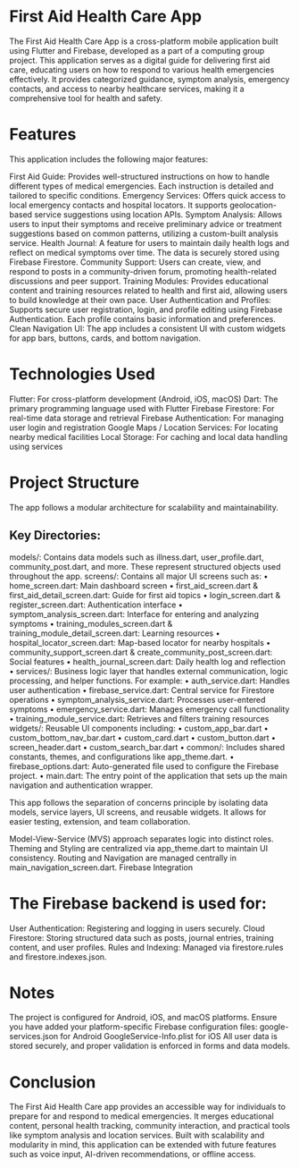 # First Aid Health Care App

The First Aid Health Care App is a cross-platform mobile application built using Flutter and Firebase, developed as a part of a computing group project. This application serves as a digital guide for delivering first aid care, educating users on how to respond to various health emergencies effectively. It provides categorized guidance, symptom analysis, emergency contacts, and access to nearby healthcare services, making it a comprehensive tool for health and safety.

# Features

This application includes the following major features:

First Aid Guide: Provides well-structured instructions on how to handle different types of medical emergencies. Each instruction is detailed and tailored to specific conditions.
Emergency Services: Offers quick access to local emergency contacts and hospital locators. It supports geolocation-based service suggestions using location APIs.
Symptom Analysis: Allows users to input their symptoms and receive preliminary advice or treatment suggestions based on common patterns, utilizing a custom-built analysis service.
Health Journal: A feature for users to maintain daily health logs and reflect on medical symptoms over time. The data is securely stored using Firebase Firestore.
Community Support: Users can create, view, and respond to posts in a community-driven forum, promoting health-related discussions and peer support.
Training Modules: Provides educational content and training resources related to health and first aid, allowing users to build knowledge at their own pace.
User Authentication and Profiles: Supports secure user registration, login, and profile editing using Firebase Authentication. Each profile contains basic information and preferences.
Clean Navigation UI: The app includes a consistent UI with custom widgets for app bars, buttons, cards, and bottom navigation.

# Technologies Used

Flutter: For cross-platform development (Android, iOS, macOS)
Dart: The primary programming language used with Flutter
Firebase Firestore: For real-time data storage and retrieval
Firebase Authentication: For managing user login and registration
Google Maps / Location Services: For locating nearby medical facilities
Local Storage: For caching and local data handling using services
# Project Structure

The app follows a modular architecture for scalability and maintainability.

## Key Directories:
models/: Contains data models such as illness.dart, user_profile.dart, community_post.dart, and more. These represent structured objects used throughout the app.
screens/: Contains all major UI screens such as:
• home_screen.dart: Main dashboard screen
• first_aid_screen.dart & first_aid_detail_screen.dart: Guide for first aid topics
• login_screen.dart & register_screen.dart: Authentication interface
• symptom_analysis_screen.dart: Interface for entering and analyzing symptoms
• training_modules_screen.dart & training_module_detail_screen.dart: Learning resources
• hospital_locator_screen.dart: Map-based locator for nearby hospitals
• community_support_screen.dart & create_community_post_screen.dart: Social features
• health_journal_screen.dart: Daily health log and reflection
• services/: Business logic layer that handles external communication, logic processing, and helper functions. For example:
• auth_service.dart: Handles user authentication
• firebase_service.dart: Central service for Firestore operations
• symptom_analysis_service.dart: Processes user-entered symptoms
• emergency_service.dart: Manages emergency call functionality
• training_module_service.dart: Retrieves and filters training resources
widgets/: Reusable UI components including:
• custom_app_bar.dart
• custom_bottom_nav_bar.dart
• custom_card.dart
• custom_button.dart
• screen_header.dart
• custom_search_bar.dart
• common/: Includes shared constants, themes, and configurations like app_theme.dart.
• firebase_options.dart: Auto-generated file used to configure the Firebase project.
• main.dart: The entry point of the application that sets up the main navigation and authentication wrapper.

This app follows the separation of concerns principle by isolating data models, service layers, UI screens, and reusable widgets. It allows for easier testing, extension, and team collaboration.

Model-View-Service (MVS) approach separates logic into distinct roles.
Theming and Styling are centralized via app_theme.dart to maintain UI consistency.
Routing and Navigation are managed centrally in main_navigation_screen.dart.
Firebase Integration

# The Firebase backend is used for:

User Authentication: Registering and logging in users securely.
Cloud Firestore: Storing structured data such as posts, journal entries, training content, and user profiles.
Rules and Indexing: Managed via firestore.rules and firestore.indexes.json.
# Notes

The project is configured for Android, iOS, and macOS platforms.
Ensure you have added your platform-specific Firebase configuration files:
google-services.json for Android
GoogleService-Info.plist for iOS
All user data is stored securely, and proper validation is enforced in forms and data models.
# Conclusion

The First Aid Health Care app provides an accessible way for individuals to prepare for and respond to medical emergencies. It merges educational content, personal health tracking, community interaction, and practical tools like symptom analysis and location services. Built with scalability and modularity in mind, this application can be extended with future features such as voice input, AI-driven recommendations, or offline access.
